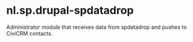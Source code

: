 # nl.sp.drupal-spdatadrop

Administrator module that receives data from spdatadrop and pushes to CiviCRM contacts.
